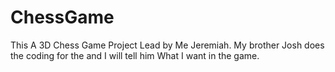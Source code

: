 # ChessGame
This A 3D Chess Game Project Lead by Me Jeremiah. My brother Josh does the coding for the and I will tell him What I want in the game.
